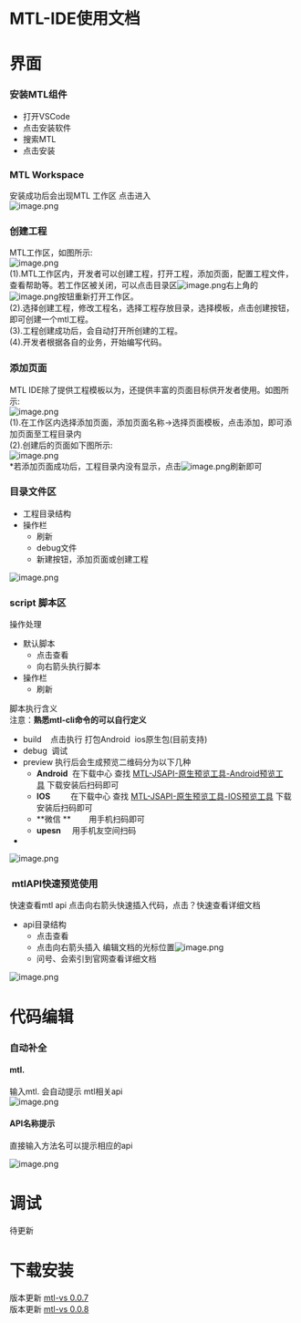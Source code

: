 # MTL-IDE使用文档

<a name="oNuib"></a>
# 界面
<a name="DHL2F"></a>
### 安装MTL组件

- 打开VSCode
- 点击安装软件
- 搜索MTL
- 点击安装

<a name="bsAY5"></a>
### MTL Workspace
安装成功后会出现MTL 工作区 点击进入<br />![image.png](https://cdn.nlark.com/yuque/0/2019/png/271500/1566807859892-c388eabe-c9b3-4049-886e-0629e0061763.png#align=left&display=inline&height=341&name=image.png&originHeight=751&originWidth=638&size=65925&status=done&width=289.9999937144194)
<a name="lgQfj"></a>
### 创建工程
MTL工作区，如图所示:<br />![image.png](https://cdn.nlark.com/yuque/0/2019/png/271499/1566790491881-756462cb-71e5-40de-9caf-c3a8fb2b0dcf.png#align=left&display=inline&height=502&name=image.png&originHeight=1004&originWidth=1538&size=215761&status=done&width=769#align=left&display=inline&height=1004&originHeight=1004&originWidth=1538&status=done&width=1538)<br />(1).MTL工作区内，开发者可以创建工程，打开工程，添加页面，配置工程文件，查看帮助等。若工作区被关闭，可以点击目录区![image.png](https://cdn.nlark.com/yuque/0/2019/png/271499/1566548341740-9ec99b15-9832-44b0-a896-fb07c389cc71.png#align=left&display=inline&height=13&name=image.png&originHeight=26&originWidth=432&size=9452&status=done&width=216#align=left&display=inline&height=10&originHeight=26&originWidth=432&status=done&width=160)右上角的![image.png](https://cdn.nlark.com/yuque/0/2019/png/271499/1566548368080-dee9c8a1-1183-4c67-a578-8cb7249c58fb.png#align=left&display=inline&height=12&name=image.png&originHeight=24&originWidth=28&size=3655&status=done&width=14#align=left&display=inline&height=13&originHeight=24&originWidth=28&status=done&width=15)按钮重新打开工作区。<br />(2).选择创建工程，修改工程名，选择工程存放目录，选择模板，点击创建按钮，即可创建一个mtl工程。<br />(3).工程创建成功后，会自动打开所创建的工程。<br />(4).开发者根据各自的业务，开始编写代码。<br />[]()
<a name="QFz3H"></a>
### 添加页面
MTL IDE除了提供工程模板以为，还提供丰富的页面目标供开发者使用。如图所示:<br />![image.png](https://cdn.nlark.com/yuque/0/2019/png/271499/1566790981247-595984df-ff07-41a7-a581-3124fe8bd90d.png#align=left&display=inline&height=415&name=image.png&originHeight=830&originWidth=1524&size=149506&status=done&width=762#align=left&display=inline&height=830&originHeight=830&originWidth=1524&status=done&width=1524)<br />(1).在工作区内选择添加页面，添加页面名称->选择页面模板，点击添加，即可添加页面至工程目录内<br />(2).创建后的页面如下图所示:<br />![image.png](https://cdn.nlark.com/yuque/0/2019/png/271499/1566790837333-f7375f58-2d80-4c49-be60-c0df29396f4b.png#align=left&display=inline&height=235&name=image.png&originHeight=470&originWidth=436&size=40480&status=done&width=218#align=left&display=inline&height=470&originHeight=470&originWidth=436&status=done&width=436)<br />*若添加页面成功后，工程目录内没有显示，点击![image.png](https://cdn.nlark.com/yuque/0/2019/png/271499/1566790907341-818cde17-b019-4dda-91e2-567b354243bb.png#align=left&display=inline&height=13&name=image.png&originHeight=26&originWidth=30&size=4389&status=done&width=15#align=left&display=inline&height=13&originHeight=26&originWidth=30&status=done&width=15)刷新即可
<a name="Jj9PK"></a>
### 
<a name="87vl8"></a>
### 目录文件区

- 工程目录结构
- 操作栏
  - 刷新
  - debug文件
  - 新建按钮，添加页面或创建工程

![image.png](https://cdn.nlark.com/yuque/0/2019/png/271500/1566008739967-0dc80f19-ce84-4d8e-a1f4-57cdc4df83c3.png#align=left&display=inline&height=295&name=image.png&originHeight=325&originWidth=264&size=10203&status=done&width=239.9999947981402)

<a name="v4OAo"></a>
### script 脚本区
操作处理

- 默认脚本
  - 点击查看
  - 向右箭头执行脚本
- 操作栏
  - 刷新

脚本执行含义<br />注意：**熟悉mtl-cli命令的可以自行定义**

- build    点击执行 打包Android  ios原生包(目前支持)
- debug  调试 
- preview 执行后会生成预览二维码分为以下几种
  - **Android**  在下载中心 查找 [MTL-JSAPI-原生预览工具-Android预览工具](http://mobile.yyuap.com/mtl/download/) 下载安装后扫码即可
  - **IOS**         在下载中心 查找 [MTL-JSAPI-原生预览工具-IOS预览工具](http://mobile.yyuap.com/mtl/download/) 下载安装后扫码即可
  - **微信 **        用手机扫码即可
  - **upesn**     用手机友空间扫码
- <br />

![image.png](https://cdn.nlark.com/yuque/0/2019/png/271500/1566008864150-084e99b9-f9e9-4bee-b085-42bb0b190d2a.png#align=left&display=inline&height=395&name=image.png&originHeight=434&originWidth=268&size=27302&status=done&width=243.63635835568778)
<a name="TGFh3"></a>
###  mtlAPI快速预览使用
快速查看mtl api 点击向右箭头快速插入代码，点击？快速查看详细文档 

- api目录结构
  - 点击查看
  - 点击向右箭头插入 编辑文档的光标位置![image.png](https://cdn.nlark.com/yuque/0/2019/png/271500/1566806473086-cd6836cb-c046-4a6d-81ea-2b312a7501a7.png#align=left&display=inline&height=17&name=image.png&originHeight=37&originWidth=316&size=4610&status=done&width=143.63636052312935)
  - 问号、会索引到官网查看详细文档


![image.png](https://cdn.nlark.com/yuque/0/2019/png/271500/1566807921821-50cf1adb-b116-4be7-9dec-6972b22fff5b.png#align=left&display=inline&height=358&name=image.png&originHeight=788&originWidth=1147&size=150313&status=done&width=521.3636250633841)


<a name="joBQm"></a>
# 代码编辑



<a name="YM23x"></a>
### 自动补全

<a name="yfv8U"></a>
#### mtl.
输入mtl. 会自动提示 mtl相关api<br />![image.png](https://cdn.nlark.com/yuque/0/2019/png/271500/1566807966490-586f19b6-73eb-42ec-8d1f-113424e4f0fe.png#align=left&display=inline&height=197&name=image.png&originHeight=433&originWidth=737&size=37197&status=done&width=334.9999927390707)
<a name="MqS55"></a>
#### API名称提示
直接输入方法名可以提示相应的api

![image.png](https://cdn.nlark.com/yuque/0/2019/png/271500/1566807988194-8b56e0d1-007f-4820-85c6-9ed804e3d61a.png#align=left&display=inline&height=189&name=image.png&originHeight=416&originWidth=924&size=88137&status=done&width=419.9999908967454)

<a name="OF5GR"></a>
# 调试
待更新

<a name="bUxxz"></a>
# 下载安装
版本更新 [mtl-vs ](https://marketplace.visualstudio.com/items?itemName=mtl-ide.mtl-vs)[0.0.7](https://marketplace.visualstudio.com/items?itemName=mtl-ide.mtl-vs)<br />版本更新 [mtl-vs ](https://marketplace.visualstudio.com/items?itemName=mtl-ide.mtl-vs)[0.0.8]()
<a name="xVfBB"></a>
### 


